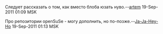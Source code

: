 Следует рассказать о том, как вместо блоба юзать
нуво.--[artem](User:artem "wikilink") 19-Sep-2011 01:09 MSK

Про репозитории openSuSe - могу дополнить, но
по-позже.--[Ja-Ja-Hey-Ho](User:Ja-Ja-Hey-Ho "wikilink")
19-Sep-2011 01:13 MSK
